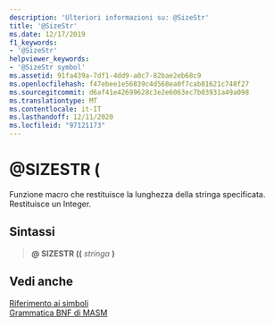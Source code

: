 ```yaml
---
description: 'Ulteriori informazioni su: @SizeStr'
title: '@SizeStr'
ms.date: 12/17/2019
f1_keywords:
- '@SizeStr'
helpviewer_keywords:
- '@SizeStr symbol'
ms.assetid: 91fa439a-7df1-4dd9-a0c7-82bae2eb68c9
ms.openlocfilehash: f47ebee1e56839c4d568ea0f7cab81621c748f27
ms.sourcegitcommit: d6af41e42699628c3e2e6063ec7b03931a49a098
ms.translationtype: MT
ms.contentlocale: it-IT
ms.lasthandoff: 12/11/2020
ms.locfileid: "97121173"
---
```

# <a name="sizestr"></a>\@SIZESTR (

Funzione macro che restituisce la lunghezza della stringa specificata. Restituisce un Integer.

## <a name="syntax"></a>Sintassi

> **\@ SIZESTR ((** *stringa* **)**

## <a name="see-also"></a>Vedi anche

[Riferimento ai simboli](symbols-reference.md)\
[Grammatica BNF di MASM](masm-bnf-grammar.md)
